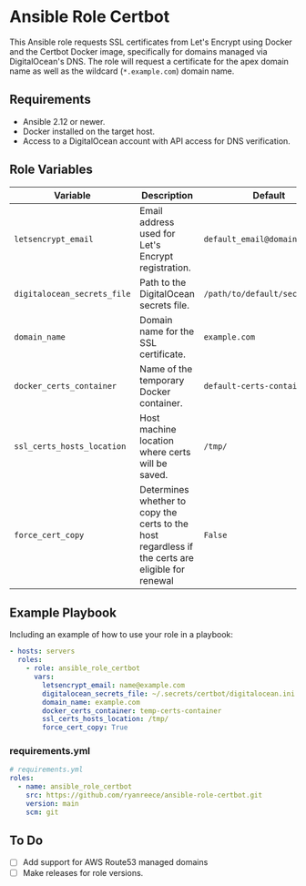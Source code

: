 # Ansible Role Certbot

This Ansible role requests SSL certificates from Let's Encrypt using Docker and the Certbot Docker image, specifically for domains managed via DigitalOcean's DNS. The role will request a certificate for the apex domain name as well as the wildcard (`*.example.com`) domain name.

## Requirements

- Ansible 2.12 or newer.
- Docker installed on the target host.
- Access to a DigitalOcean account with API access for DNS verification.

## Role Variables

| Variable                    | Description                                        | Default                         |
|-----------------------------|----------------------------------------------------|---------------------------------|
| `letsencrypt_email`         | Email address used for Let's Encrypt registration. | `default_email@domain.com`      |
| `digitalocean_secrets_file` | Path to the DigitalOcean secrets file.             | `/path/to/default/secrets.ini`  |
| `domain_name`               | Domain name for the SSL certificate.               | `example.com`                   |
| `docker_certs_container`    | Name of the temporary Docker container.            | `default-certs-container`       |
| `ssl_certs_hosts_location`  | Host machine location where certs will be saved.   | `/tmp/`                         |
| `force_cert_copy`           | Determines whether to copy the certs to the host regardless if the certs are eligible for renewal | `False` |

## Example Playbook

Including an example of how to use your role in a playbook:

```yaml
- hosts: servers
  roles:
    - role: ansible_role_certbot
      vars:
        letsencrypt_email: name@example.com
        digitalocean_secrets_file: ~/.secrets/certbot/digitalocean.ini
        domain_name: example.com
        docker_certs_container: temp-certs-container
        ssl_certs_hosts_location: /tmp/
        force_cert_copy: True
```

### requirements.yml

```yaml
# requirements.yml
roles:
  - name: ansible_role_certbot
    src: https://github.com/ryanreece/ansible-role-certbot.git
    version: main
    scm: git
```

## To Do
- [ ] Add support for AWS Route53 managed domains
- [ ] Make releases for role versions.
